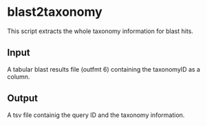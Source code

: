 # blast2taxonomy
This script extracts the whole taxonomy information for blast hits. 

## Input
A tabular blast results file (outfmt 6) containing the taxonomyID as a column.
## Output
A tsv file containig the query ID and the taxonomy information. 

